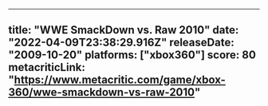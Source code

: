 
---
title: "WWE SmackDown vs. Raw 2010"
date: "2022-04-09T23:38:29.916Z"
releaseDate: "2009-10-20"
platforms: ["xbox360"]
score: 80
metacriticLink: "https://www.metacritic.com/game/xbox-360/wwe-smackdown-vs-raw-2010"
---
